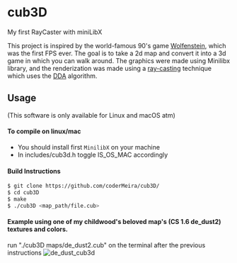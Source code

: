 # cub3D

My first RayCaster with miniLibX

This project is inspired by the world-famous 90's game [Wolfenstein](http://users.atw.hu/wolf3d/), which was the first FPS ever.
The goal is to take a 2d map and convert it into a 3d game in which you can walk around.
The graphics were made using Minilibx library, and the renderization was made using a [ray-casting](https://lodev.org/cgtutor/raycasting.html) technique which uses the [DDA](https://en.wikipedia.org/wiki/Digital_differential_analyzer_(graphics_algorithm)) algorithm.

## Usage
(This software is only available for Linux and macOS atm)

#### To compile on linux/mac
* You should install first `MinilibX` on your machine
* In includes/cub3d.h toggle IS_OS_MAC accordingly

#### Build Instructions

```bash
$ git clone https://github.com/coderMeira/cub3D/
$ cd cub3D
$ make
$ ./cub3D <map_path/file.cub>
```

#### Example using one of my childwood's beloved map's (CS 1.6 de_dust2) textures and colors.
run "./cub3D maps/de_dust2.cub" on the terminal after the previous instructions
![de_dust_cub3d](https://user-images.githubusercontent.com/75038840/161865328-6a941ea1-cbd0-4d46-be0b-f283f72bcbe7.png)
